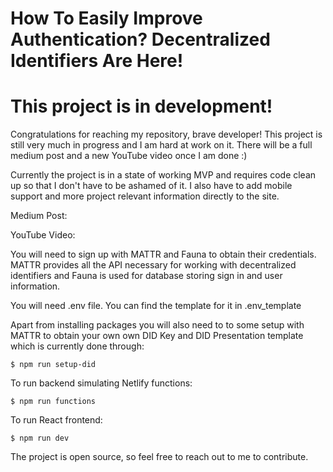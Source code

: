 # How To Easily Improve Authentication? Decentralized Identifiers Are Here!

# This project is in development!

Congratulations for reaching my repository, brave developer! This project is still very much in progress
and I am hard at work on it. There will be a full medium post and a new YouTube video once I am done :)

Currently the project is in a state of working MVP and requires code clean up so that I don't have to be ashamed of it.
I also have to add mobile support and more project relevant information directly to the site.

Medium Post:

YouTube Video:

You will need to sign up with MATTR and Fauna to obtain their credentials. MATTR provides all the API necessary for working with
decentralized identifiers and Fauna is used for database storing sign in and user information.

You will need .env file. You can find the template for it in .env_template

Apart from installing packages you will also need to to some setup with MATTR to obtain your own own DID Key and DID Presentation template
which is currently done through:
```
$ npm run setup-did
```

To run backend simulating Netlify functions:
```
$ npm run functions
```

To run React frontend:
```
$ npm run dev
```

The project is open source, so feel free to reach out to me to contribute.